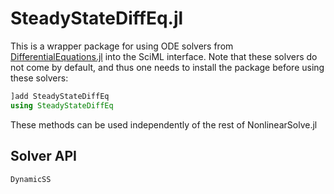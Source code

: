 # SteadyStateDiffEq.jl

This is a wrapper package for using ODE solvers from
[DifferentialEquations.jl](https://docs.sciml.ai/DiffEqDocs/stable/) into the SciML interface.
Note that these solvers do not come by default, and thus one needs to install
the package before using these solvers:

```julia
]add SteadyStateDiffEq
using SteadyStateDiffEq
```

These methods can be used independently of the rest of NonlinearSolve.jl

## Solver API

```@docs
DynamicSS
```
